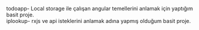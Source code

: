 todoapp- Local storage ile çalışan angular temellerini anlamak için yaptığım basit proje. <br />
iplookup- rxjs ve api isteklerini anlamak adına yapmış olduğum basit proje.
